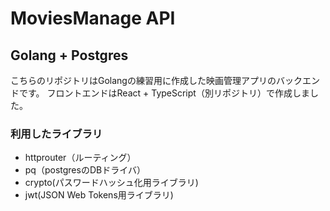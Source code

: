 # MoviesManage API

## Golang + Postgres

こちらのリポジトリはGolangの練習用に作成した映画管理アプリのバックエンドです。
フロントエンドはReact + TypeScript（別リポジトリ）で作成しました。

### 利用したライブラリ
- httprouter（ルーティング）
- pq（postgresのDBドライバ）
- crypto(パスワードハッシュ化用ライブラリ)
- jwt(JSON Web Tokens用ライブラリ)
